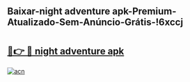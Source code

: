 
## Baixar-night adventure apk-Premium-Atualizado-Sem-Anúncio-Grátis-!6xccj

# <h2><a href="https://andorid.site?title=night_adventure_apk&ref=27">🔗👉 🔴 night adventure apk</a></h2>

[![acn](https://github.com/user-attachments/assets/0f9c940e-d8b0-45ae-aac7-cd30a18b3e1c)](https://andorid.site?title=night_adventure_apk&ref=27)

